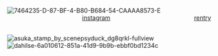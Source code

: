 ![7464235-D-87-BF-4-B80-B684-54-CAAAA8573-E](https://github.com/user-attachments/assets/e7287ea3-3f2f-4e47-8e8f-b115ea9e15c8)
⠀⠀⠀⠀⠀⠀⠀⠀⠀⠀⠀⠀⠀⠀⠀⠀⠀[instagram](https://www.instagram.com/georgiaxc_?igsh=Y3I5aWk3bGp3NHVs)⠀⠀⠀⠀⠀⠀⠀⠀⠀⠀⠀⠀⠀⠀⠀⠀⠀⠀⠀[rentry](https://rentry.co/SEV7NN)

⠀⠀⠀⠀⠀⠀⠀⠀⠀⠀⠀⠀⠀⠀⠀⠀⠀⠀⠀⠀⠀⠀⠀⠀⠀⠀⠀⠀⠀⠀⠀⠀⠀⠀![asuka_stamp_by_scenepsyduck_dg8qrkl-fullview](https://github.com/user-attachments/assets/569d7016-115b-499c-a096-09c1bfbccc2b) ⠀⠀![dahilse-6a010612-851a-41d9-9b9b-ebbf0bd1234c](https://github.com/user-attachments/assets/af2c67d1-6c63-4e93-a13b-875818b80cb7)
